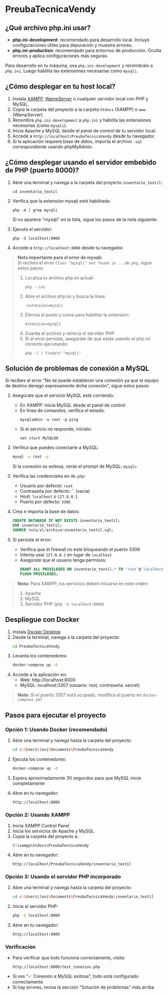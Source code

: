 # PreubaTecnicaVendy

## ¿Qué archivo php.ini usar?

- **php.ini-development**: recomendado para desarrollo local. Incluye configuraciones útiles para depuración y muestra errores.
- **php.ini-production**: recomendado para entornos de producción. Oculta errores y aplica configuraciones más seguras.

Para desarrollo en tu máquina, usa `php.ini-development` y renómbralo a `php.ini`. Luego habilita las extensiones necesarias como `mysqli`.

## ¿Cómo desplegar en tu host local?

1. Instala [XAMPP](https://www.apachefriends.org/es/index.html), [WampServer](https://www.wampserver.com/) o cualquier servidor local con PHP y MySQL.
2. Copia la carpeta del proyecto a la carpeta `htdocs` (XAMPP) o `www` (WampServer).
3. Renombra `php.ini-development` a `php.ini` y habilita las extensiones necesarias (como `mysqli`).
4. Inicia Apache y MySQL desde el panel de control de tu servidor local.
5. Accede a `http://localhost/PreubaTecnicaVendy` desde tu navegador.
6. Si la aplicación requiere base de datos, importa el archivo `.sql` correspondiente usando phpMyAdmin.

## ¿Cómo desplegar usando el servidor embebido de PHP (puerto 8000)?

1. Abre una terminal y navega a la carpeta del proyecto `inventario_textil`:
   ```
   cd inventario_textil
   ```
2. Verifica que la extensión mysqli esté habilitada:
   ```
   php -m | grep mysqli
   ```
   Si no aparece "mysqli" en la lista, sigue los pasos de la nota siguiente.

3. Ejecuta el servidor:
   ```
   php -S localhost:8000
   ```
4. Accede a `http://localhost:8000` desde tu navegador.

> **Nota importante para el error de mysqli:**  
> Si recibes el error `Class "mysqli" not found in ...db.php`, sigue estos pasos:
>
> 1. Localiza tu archivo php.ini actual:
>    ```
>    php --ini
>    ```
> 2. Abre el archivo php.ini y busca la línea:
>    ```
>    ;extension=mysqli
>    ```
> 3. Elimina el punto y coma para habilitar la extensión:
>    ```
>    extension=mysqli
>    ```
> 4. Guarda el archivo y reinicia el servidor PHP
> 5. Si el error persiste, asegúrate de que estás usando el php.ini correcto ejecutando:
>    ```
>    php -i | findstr "mysqli"
>    ```

## Solución de problemas de conexión a MySQL

Si recibes el error "No se puede establecer una conexión ya que el equipo de destino denegó expresamente dicha conexión", sigue estos pasos:

1. Asegúrate que el servicio MySQL esté corriendo:
   - En XAMPP: Inicia MySQL desde el panel de control
   - En línea de comandos, verifica el estado:
     ```
     mysqladmin -u root -p ping
     ```
   - Si el servicio no responde, inícialo:
     ```
     net start MySQL80
     ```

2. Verifica que puedes conectarte a MySQL:
   ```bash
   mysql -u root -p
   ```
   Si la conexión es exitosa, verás el prompt de MySQL: `mysql>`

3. Verifica las credenciales en `db.php`:
   - Usuario por defecto: `root`
   - Contraseña por defecto: `` (vacía)
   - Host: `localhost` o `127.0.0.1`
   - Puerto por defecto: `3306`

4. Crea e importa la base de datos:
   ```sql
   CREATE DATABASE IF NOT EXISTS inventario_textil;
   USE inventario_textil;
   SOURCE ruta/al/archivo/inventario_textil.sql;
   ```

5. Si persiste el error:
   - Verifica que el firewall no esté bloqueando el puerto 3306
   - Intenta usar `127.0.0.1` en lugar de `localhost`
   - Asegúrate que el usuario tenga permisos:
     ```sql
     GRANT ALL PRIVILEGES ON inventario_textil.* TO 'root'@'localhost';
     FLUSH PRIVILEGES;
     ```

> **Nota:** Para XAMPP, los servicios deben iniciarse en este orden:
> 1. Apache
> 2. MySQL
> 3. Servidor PHP (`php -S localhost:8000`)

## Despliegue con Docker

1. Instala [Docker Desktop](https://www.docker.com/products/docker-desktop/)
2. Desde la terminal, navega a la carpeta del proyecto:
   ```bash
   cd PreubaTecnicaVendy
   ```
3. Levanta los contenedores:
   ```bash
   docker-compose up -d
   ```
4. Accede a la aplicación en:
   - Web: http://localhost:8000
   - MySQL: localhost:3307 (usuario: root, contraseña: secret)

> **Nota:** Si el puerto 3307 está ocupado, modifica el puerto en `docker-compose.yml`

## Pasos para ejecutar el proyecto

### Opción 1: Usando Docker (recomendado)
1. Abre una terminal y navega hasta la carpeta del proyecto:
   ```bash
   cd c:\Users\levi\Documents\PreubaTecnicaVendy
   ```

2. Ejecuta los contenedores:
   ```bash
   docker-compose up -d
   ```

3. Espera aproximadamente 30 segundos para que MySQL inicie completamente

4. Abre en tu navegador:
   ```
   http://localhost:8000
   ```

### Opción 2: Usando XAMPP
1. Inicia XAMPP Control Panel
2. Inicia los servicios de Apache y MySQL
3. Copia la carpeta del proyecto a:
   ```
   C:\xampp\htdocs\PreubaTecnicaVendy
   ```
4. Abre en tu navegador:
   ```
   http://localhost/PreubaTecnicaVendy/inventario_textil
   ```

### Opción 3: Usando el servidor PHP incorporado
1. Abre una terminal y navega hasta la carpeta del proyecto:
   ```bash
   cd c:\Users\levi\Documents\PreubaTecnicaVendy\inventario_textil
   ```

2. Inicia el servidor PHP:
   ```bash
   php -S localhost:8000
   ```

3. Abre en tu navegador:
   ```
   http://localhost:8000
   ```

### Verificación
- Para verificar que todo funciona correctamente, visita:
  ```
  http://localhost:8000/test_conexion.php
  ```
- Si ves "✅ Conexión a MySQL exitosa", todo está configurado correctamente
- Si hay errores, revisa la sección "Solución de problemas" más arriba
